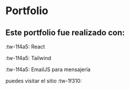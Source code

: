 # Portfolio

## Este portfolio fue realizado con: 

:tw-1f4a5: React

:tw-1f4a5: Tailwind

:tw-1f4a5: EmailJS para mensajería

puedes visitar el sitio      :tw-1f310:
